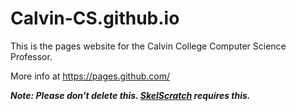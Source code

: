 # Calvin-CS.github.io

This is the pages website for the Calvin College Computer Science Professor.

More info at https://pages.github.com/

***Note: Please don't delete this. <a href="http://calvin-cs.github.io/SkelScratch/SkelScratch.js" target="_blank">SkelScratch</a> requires this.***